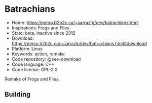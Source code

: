 # Batrachians

- Home: https://perso.b2b2c.ca/~sarrazip/dev/batrachians.html
- Inspirations: Frogs and Flies
- State: beta, inactive since 2012
- Download: https://perso.b2b2c.ca/~sarrazip/dev/batrachians.html#download
- Platform: Linux
- Keywords: action, remake
- Code repository: @see-download
- Code language: C++
- Code license: GPL-2.0

Remake of Frogs and Flies.

## Building
